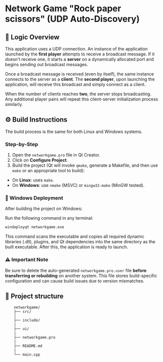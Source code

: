 # Network Game "Rock paper scissors" (UDP Auto-Discovery)

## 🔄  Logic Overview

This application uses a UDP connection. An instance of the application launched by the **first player** attempts to receive a broadcast message. If it doesn't receive one, it starts a **server** on a dynamically allocated port and begins sending out broadcast messages.

Once a broadcast message is received (even by itself), the same instance connects to the server as a **client**. The **second player**, upon launching the application, will receive this broadcast and simply connect as a client.

When the number of clients reaches **two**, the server stops broadcasting. Any additional player pairs will repeat this client-server initialization process similarly.

## ⚙️ Build Instructions

The build process is the same for both Linux and Windows systems.

### Step-by-Step

1. Open the `networkgame.pro` file in Qt Creator.
2. Click on **Configure Project**.
3. Build the project (Qt will invoke `qmake`, generate a Makefile, and then use `make` or an appropriate tool to build):

- On **Linux**: uses `make`.
- On **Windows**: use `nmake` (MSVC) or `mingw32-make` (MinGW tested).

### 🔧 Windows Deployment

After building the project on Windows:

Run the following command in any terminal:

```bash
windeployqt networkgame.exe
```

This command scans the executable and copies all required dynamic libraries (.dll), plugins, and Qt dependencies into the same directory as the built executable. After this, the application is ready to launch.

### ⚠️ Important Note

Be sure to delete the auto-generated `networkgame.pro.user` file **before transferring or rebuilding** on another system. This file stores build-specific configuration and can cause build issues due to version mismatches.

## 📁 Project structure

```
	networkgame/
	├── src/
	│ 
	├── include/
	|
	├── ui/
	|
	├── networkgame.pro
	|
	├── README.md
	|
	└── main.cpp
```
